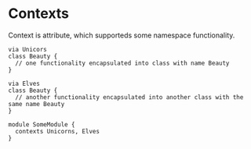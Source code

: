 # Contexts
Context is attribute, which supporteds some namespace functionality.
```
via Unicors
class Beauty {
  // one functionality encapsulated into class with name Beauty
}

via Elves
class Beauty {
  // another functionality encapsulated into another class with the same name Beauty
}

module SomeModule {
  contexts Unicorns, Elves
}
```
